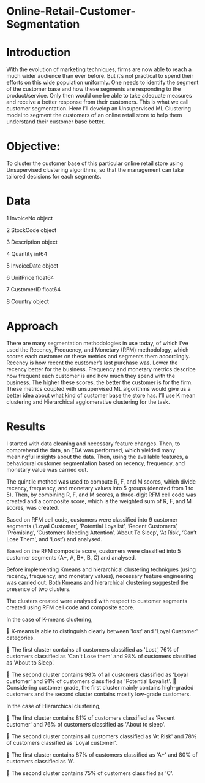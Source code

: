 # Online-Retail-Customer-Segmentation
# Introduction
With the evolution of marketing techniques, firms are now able to reach a much wider audience than ever before. But it’s not practical to spend their efforts on this wide population uniformly. One needs to identify the segment of the customer base and how these segments are responding to the product/service. Only then would one be able to take adequate measures and receive a better response from their customers. This is what we call customer segmentation.
Here I’ll develop an Unsupervised ML Clustering model to segment the customers of an online retail store to help them understand their customer base better.


# Objective:
To cluster the customer base of this particular online retail store using Unsupervised clustering algorithms, so that the management can take tailored decisions for each segments.

# Data



1 InvoiceNo object

2 StockCode object

3 Description object

4 Quantity int64

5 InvoiceDate object

6 UnitPrice float64

7 CustomerID float64

8 Country object


# Approach

There are many segmentation methodologies in use today, of which I’ve used the Recency, Frequency, and Monetary (RFM) methodology, which scores each customer on these metrics and segments them accordingly. 
Recency is how recent the customer’s last purchase was. Lower the recency better for the business.
Frequency and monetary metrics describe how frequent each customer is and how much they spend with the business. The higher these scores, the better the customer is for the firm.
These metrics coupled with unsupervised ML algorithms would give us a better idea about what kind of customer base the store has. I’ll use K mean clustering and Hierarchical agglomerative clustering for the task.

# Results
I started with data cleaning and necessary feature changes. Then, to comprehend the data,
an EDA was performed, which yielded many meaningful insights about the data. Then, using the
available features, a behavioural customer segmentation based on recency, frequency, and
monetary value was carried out.

The quintile method was used to compute R, F, and M scores, which divide recency, frequency,
and monetary values into 5 groups (denoted from 1 to 5). Then, by combining R, F, and M scores,
a three-digit RFM cell code was created and a composite score, which is the weighted sum of R,
F, and M scores, was created.

Based on RFM cell code, customers were classified into 9 customer segments (‘Loyal Customer’,
‘Potential Loyalist’, ‘Recent Customers’, ‘Promising’, ‘Customers Needing Attention’, ‘About To
Sleep’, ‘At Risk’, ‘Can’t Lose Them', and ‘Lost’) and analysed.

Based on the RFM composite score, customers were classified into 5 customer segments (A+, A,
B+, B, C) and analysed.

Before implementing Kmeans and hierarchical clustering techniques (using recency, frequency,
and monetary values), necessary feature engineering was carried out. Both Kmeans and
hierarchical clustering suggested the presence of two clusters.

The clusters created were analysed with respect to customer segments created using RFM cell code
and composite score.

In the case of K-means clustering,

 K-means is able to distinguish clearly between 'lost' and 'Loyal Customer'
categories.

 The first cluster contains all customers classified as 'Lost', 76% of customers
classified as 'Can't Lose them' and 98% of customers classified as 'About to
Sleep'.

 The second cluster contains 98% of all customers classified as 'Loyal customer'
and 91% of customers classified as 'Potential Loyalist'.
 Considering customer grade, the first cluster mainly contains high-graded
customers and the second cluster contains mostly low-grade customers.

In the case of Hierarchical clustering,

 The first cluster contains 81% of customers classified as 'Recent customer' and
76% of customers classified as 'About to sleep'.

 The second cluster contains all customers classified as 'At Risk' and 78% of
customers classified as 'Loyal customer'.

 The first cluster contains 87% of customers classified as 'A+' and 80% of
customers classified as 'A'.

 The second cluster contains 75% of customers classified as 'C'.

